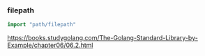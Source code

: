 ### filepath

```go
import "path/filepath"
```

https://books.studygolang.com/The-Golang-Standard-Library-by-Example/chapter06/06.2.html